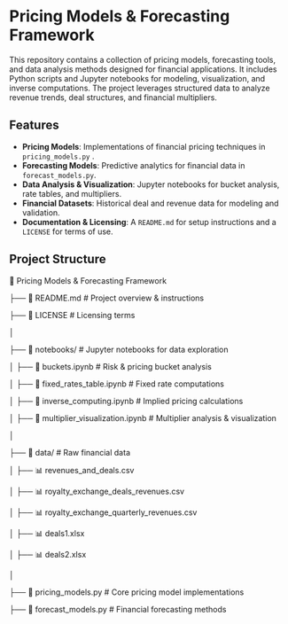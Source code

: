 # Pricing Models & Forecasting Framework

This repository contains a collection of pricing models, forecasting tools, and data analysis methods designed for financial applications. It includes Python scripts and Jupyter notebooks for modeling, visualization, and inverse computations. The project leverages structured data to analyze revenue trends, deal structures, and financial multipliers. 

## Features

-  **Pricing Models**: Implementations of financial pricing techniques in `pricing_models.py` .
-  **Forecasting Models**: Predictive analytics for financial data in `forecast_models.py`.
-  **Data Analysis & Visualization**: Jupyter notebooks for bucket analysis, rate tables, and multipliers.
-  **Financial Datasets**: Historical deal and revenue data for modeling and validation.
-  **Documentation & Licensing**: A `README.md` for setup instructions and a `LICENSE` for terms of use.

## Project Structure

📂 Pricing Models & Forecasting Framework

├── 📜 README.md # Project overview & instructions

├── 📜 LICENSE # Licensing terms

│

├── 📂 notebooks/ # Jupyter notebooks for data exploration

│ ├── 📄 buckets.ipynb # Risk & pricing bucket analysis

│ ├── 📄 fixed_rates_table.ipynb # Fixed rate computations

│ ├── 📄 inverse_computing.ipynb # Implied pricing calculations

│ ├── 📄 multiplier_visualization.ipynb # Multiplier analysis & visualization 

│

├── 📂 data/ # Raw financial data

│ ├── 📊 revenues_and_deals.csv

│ ├── 📊 royalty_exchange_deals_revenues.csv

│ ├── 📊 royalty_exchange_quarterly_revenues.csv

│ ├── 📊 deals1.xlsx

│ ├── 📊 deals2.xlsx

│

├── 📝 pricing_models.py # Core pricing model implementations

├── 📝 forecast_models.py # Financial forecasting methods
